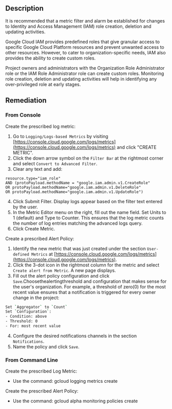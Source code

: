 ## Description

It is recommended that a metric filter and alarm be established for changes to Identity and Access Management (IAM) role creation, deletion and updating activities.

Google Cloud IAM provides predefined roles that give granular access to specific Google Cloud Platform resources and prevent unwanted access to other resources. However, to cater to organization-specific needs, IAM also provides the ability to create custom roles.

Project owners and administrators with the Organization Role Administrator role or the IAM Role Administrator role can create custom roles. Monitoring role creation, deletion and updating activities will help in identifying any over-privileged role at early stages.

## Remediation

### From Console
Create the prescribed log metric:

1. Go to `Logging/Logs-based Metrics` by visiting [https://console.cloud.google.com/logs/metrics](https://console.cloud.google.com/logs/metrics) and click "CREATE METRIC".
2. Click the down arrow symbol on the `Filter Bar` at the rightmost corner and select `Convert to Advanced Filter`.
3. Clear any text and add:
```
resource.type="iam_role"
AND (protoPayload.methodName = "google.iam.admin.v1.CreateRole"
OR protoPayload.methodName="google.iam.admin.v1.DeleteRole"
OR protoPayload.methodName="google.iam.admin.v1.UpdateRole")
```
4. Click Submit Filter. Display logs appear based on the filter text entered by the user.
5. In the Metric Editor menu on the right, fill out the name field. Set Units to 1 (default) and Type to Counter. This ensures that the log metric counts the number of log entries matching the advanced logs query.
6. Click Create Metric.

Create a prescribed Alert Policy:
1. Identify the new metric that was just created under the section `User-defined Metrics` at [https://console.cloud.google.com/logs/metrics](https://console.cloud.google.com/logs/metrics).
2. Click the 3-dot icon in the rightmost column for the metric and select `Create alert from Metric`. A new page displays.
3. Fill out the alert policy configuration and click `Save`.Choosethealertingthreshold and configuration that makes sense for the user's organization. For example, a threshold of zero(0) for the most recent value ensures that a notification is triggered for every owner change in the project:
```bash
Set `Aggregator` to `Count`
Set `Configuration`:
- Condition: above
- Threshold: 0
- For: most recent value
```
4. Configure the desired notifications channels in the section `Notifications`.
5. Name the policy and click `Save`.

### From Command Line

Create the prescribed Log Metric:
- Use the command: gcloud logging metrics create

Create the prescribed Alert Policy:
- Use the command: gcloud alpha monitoring policies create
